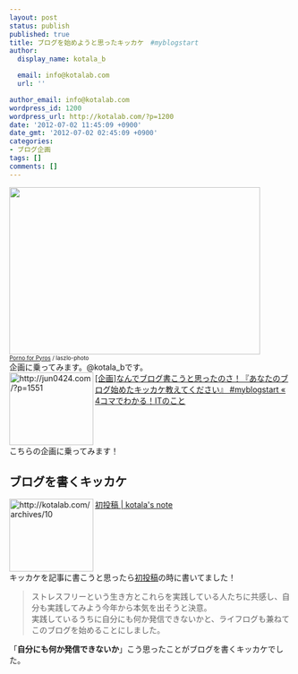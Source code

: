 ```yaml
---
layout: post
status: publish
published: true
title: ブログを始めようと思ったキッカケ　#myblogstart
author:
  display_name: kotala_b

  email: info@kotalab.com
  url: ''

author_email: info@kotalab.com
wordpress_id: 1200
wordpress_url: http://kotalab.com/?p=1200
date: '2012-07-02 11:45:09 +0900'
date_gmt: '2012-07-02 02:45:09 +0900'
categories:
- ブログ企画
tags: []
comments: []
---
```

<p><a href="http://kotalab.com/wp-content/uploads/trigger_120702.jpg" target="_blank"><img src="http://kotalab.com/wp-content/uploads/trigger_120702.jpg" alt="" title="trigger_120702" width="448" height="299" class="alignnone size-full wp-image-1214" /></a><br />
<span style="font-size:10px;"><a href="http://www.flickr.com/photos/laszlo-photo/1753044950/" target="_blank">Porno for Pyros</a> / laszlo-photo</span><br />
企画に乗ってみます。@kotala_bです。<br />
<a href="http://jun0424.com/?p=1551" target="_blank"><img title="[企画]なんでブログ書こうと思ったのさ！『あなたのブログ始めたキッカケ教えてください』 #myblogstart &laquo; 4コマでわかる！ITのこと" src="http://capture.heartrails.com/150x130?http://jun0424.com/?p=1551" alt="http://jun0424.com/?p=1551" width="150" height="130" align="left" /></a><a href="http://jun0424.com/?p=1551" title="[企画]なんでブログ書こうと思ったのさ！『あなたのブログ始めたキッカケ教えてください』 #myblogstart &laquo; 4コマでわかる！ITのこと" target="_blank">[企画]なんでブログ書こうと思ったのさ！『あなたのブログ始めたキッカケ教えてください』 #myblogstart &laquo; 4コマでわかる！ITのこと</a><br style="clear:both;" />こちらの企画に乗ってみます！<br />
<!--more--></p>
<h2>ブログを書くキッカケ</h2>
<p><a href="http://kotalab.com/hello-world" target="_blank"><img title="初投稿 | kotala's note" src="http://capture.heartrails.com/150x130/1341161200703?http://kotalab.com/hello-world" alt="http://kotalab.com/archives/10" width="150" height="130" align="left" /></a><a href="http://kotalab.com/hello-world" title="初投稿" target="_blank">初投稿 | kotala's note</a><br style="clear:both;" />キッカケを記事に書こうと思ったら<a href="http://kotalab.com/hello-world" title="初投稿" target="_blank">初投稿</a>の時に書いてました！</p>
<blockquote><p>ストレスフリーという生き方とこれらを実践している人たちに共感し、自分も実践してみよう今年から本気を出そうと決意。<br />
実践しているうちに自分にも何か発信できないかと、ライフログも兼ねてこのブログを始めることにしました。</p></blockquote>
<p>「<strong>自分にも何か発信できないか</strong>」こう思ったことがブログを書くキッカケでした。</p>
